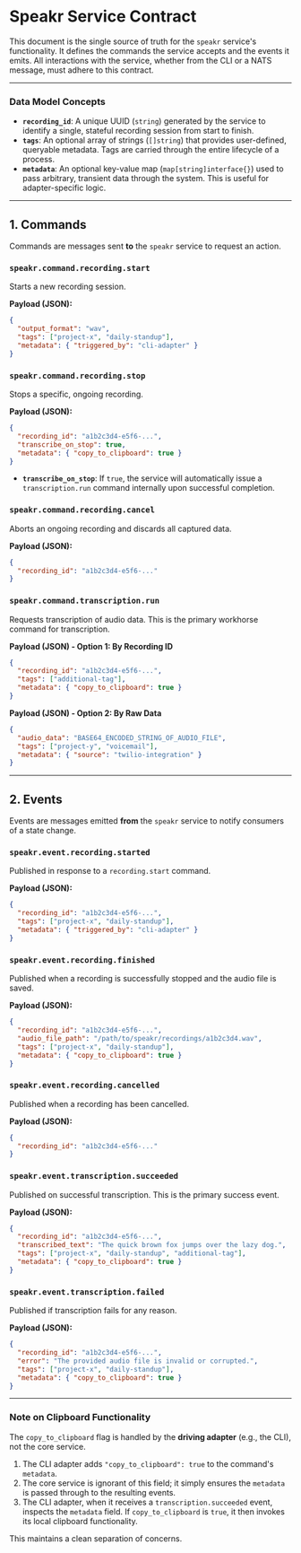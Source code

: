 # Speakr Service Contract

This document is the single source of truth for the `speakr` service's functionality. It defines the commands the service accepts and the events it emits. All interactions with the service, whether from the CLI or a NATS message, must adhere to this contract.

---

### Data Model Concepts

-   **`recording_id`**: A unique UUID (`string`) generated by the service to identify a single, stateful recording session from start to finish.
-   **`tags`**: An optional array of strings (`[]string`) that provides user-defined, queryable metadata. Tags are carried through the entire lifecycle of a process.
-   **`metadata`**: An optional key-value map (`map[string]interface{}`) used to pass arbitrary, transient data through the system. This is useful for adapter-specific logic.

---

## 1. Commands

Commands are messages sent **to** the `speakr` service to request an action.

### `speakr.command.recording.start`

Starts a new recording session.

**Payload (JSON):**
```json
{
  "output_format": "wav",
  "tags": ["project-x", "daily-standup"],
  "metadata": { "triggered_by": "cli-adapter" }
}
```

### `speakr.command.recording.stop`

Stops a specific, ongoing recording.

**Payload (JSON):**
```json
{
  "recording_id": "a1b2c3d4-e5f6-...",
  "transcribe_on_stop": true,
  "metadata": { "copy_to_clipboard": true }
}
```
-   **`transcribe_on_stop`**: If `true`, the service will automatically issue a `transcription.run` command internally upon successful completion.

### `speakr.command.recording.cancel`

Aborts an ongoing recording and discards all captured data.

**Payload (JSON):**
```json
{
  "recording_id": "a1b2c3d4-e5f6-..."
}
```

### `speakr.command.transcription.run`

Requests transcription of audio data. This is the primary workhorse command for transcription.

**Payload (JSON) - Option 1: By Recording ID**
```json
{
  "recording_id": "a1b2c3d4-e5f6-...",
  "tags": ["additional-tag"],
  "metadata": { "copy_to_clipboard": true }
}
```

**Payload (JSON) - Option 2: By Raw Data**
```json
{
  "audio_data": "BASE64_ENCODED_STRING_OF_AUDIO_FILE",
  "tags": ["project-y", "voicemail"],
  "metadata": { "source": "twilio-integration" }
}
```

---

## 2. Events

Events are messages emitted **from** the `speakr` service to notify consumers of a state change.

### `speakr.event.recording.started`

Published in response to a `recording.start` command.

**Payload (JSON):**
```json
{
  "recording_id": "a1b2c3d4-e5f6-...",
  "tags": ["project-x", "daily-standup"],
  "metadata": { "triggered_by": "cli-adapter" }
}
```

### `speakr.event.recording.finished`

Published when a recording is successfully stopped and the audio file is saved.

**Payload (JSON):**
```json
{
  "recording_id": "a1b2c3d4-e5f6-...",
  "audio_file_path": "/path/to/speakr/recordings/a1b2c3d4.wav",
  "tags": ["project-x", "daily-standup"],
  "metadata": { "copy_to_clipboard": true }
}
```

### `speakr.event.recording.cancelled`

Published when a recording has been cancelled.

**Payload (JSON):**
```json
{
  "recording_id": "a1b2c3d4-e5f6-..."
}
```

### `speakr.event.transcription.succeeded`

Published on successful transcription. This is the primary success event.

**Payload (JSON):**
```json
{
  "recording_id": "a1b2c3d4-e5f6-...",
  "transcribed_text": "The quick brown fox jumps over the lazy dog.",
  "tags": ["project-x", "daily-standup", "additional-tag"],
  "metadata": { "copy_to_clipboard": true }
}
```

### `speakr.event.transcription.failed`

Published if transcription fails for any reason.

**Payload (JSON):**
```json
{
  "recording_id": "a1b2c3d4-e5f6-...",
  "error": "The provided audio file is invalid or corrupted.",
  "tags": ["project-x", "daily-standup"],
  "metadata": { "copy_to_clipboard": true }
}
```

---

### Note on Clipboard Functionality

The `copy_to_clipboard` flag is handled by the **driving adapter** (e.g., the CLI), not the core service.

1.  The CLI adapter adds `"copy_to_clipboard": true` to the command's `metadata`.
2.  The core service is ignorant of this field; it simply ensures the `metadata` is passed through to the resulting events.
3.  The CLI adapter, when it receives a `transcription.succeeded` event, inspects the `metadata` field. If `copy_to_clipboard` is `true`, it then invokes its local clipboard functionality.

This maintains a clean separation of concerns.
